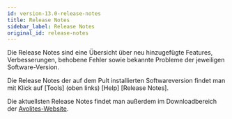 ```yaml
---
id: version-13.0-release-notes
title: Release Notes
sidebar_label: Release Notes
original_id: release-notes
---
```


Die Release Notes sind eine Übersicht über neu hinzugefügte Features,
Verbesserungen, behobene Fehler sowie bekannte Probleme der jeweiligen
Software-Version.

Die Release Notes der auf dem Pult installierten Softwareversion findet
man mit Klick auf \[Tools\] (oben links) \[Help\] \[Release Notes\].

Die aktuellsten Release Notes findet man außerdem im Downloadbereich der
[Avolites-Website](https://www.avolites.com/software).
